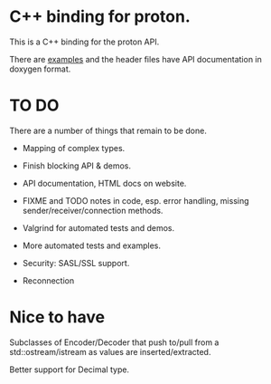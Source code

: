 # C++ binding for proton.

This is a C++ binding for the proton API.

There are [examples](../../../examples/cpp/README.md) and the header files have
API documentation in doxygen format.

# TO DO

There are a number of things that remain to be done.

- Mapping of complex types.

- Finish blocking API & demos.
- API documentation, HTML docs on website.
- FIXME and TODO notes in code, esp. error handling, missing sender/receiver/connection methods.

- Valgrind for automated tests and demos.
- More automated tests and examples.

- Security: SASL/SSL support.
- Reconnection


# Nice to have

Subclasses of Encoder/Decoder that push to/pull from a std::ostream/istream as
values are inserted/extracted.

Better support for Decimal type.
